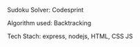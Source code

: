 Sudoku Solver: Codesprint

Algorithm used: Backtracking 

Tech Stach: express, nodejs, HTML, CSS JS
